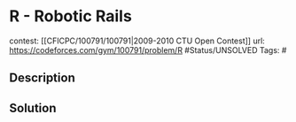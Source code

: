 # R - Robotic Rails

contest: [[CFICPC/100791/100791|2009-2010 CTU Open Contest]]
url: https://codeforces.com/gym/100791/problem/R
#Status/UNSOLVED
Tags: #

## Description

## Solution

